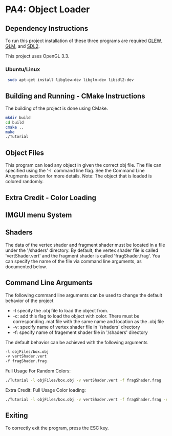 # PA4: Object Loader

## Dependency Instructions
To run this project installation of these three programs are required [GLEW](http://glew.sourceforge.net/), [GLM](http://glm.g-truc.net/0.9.7/index.html), and [SDL2](https://wiki.libsdl.org/Tutorials).

This project uses OpenGL 3.3.

### Ubuntu/Linux
```bash 
 sudo apt-get install libglew-dev libglm-dev libsdl2-dev
```

## Building and Running - CMake Instructions
The building of the project is done using CMake. 
```bash
mkdir build
cd build
cmake ..
make
./Tutorial
```

## Object Files
This program can load any object in given the correct obj file. The file can specified using the '-l' command line flag. See the Command Line Arugments section for more details. Note: The object that is loaded is colored randomly.

## Extra Credit - Color Loading

## IMGUI menu System

## Shaders
The data of the vertex shader and fragment shader must be located in a file under the '/shaders' directory. By default, the vertex shader file is called 'vertShader.vert' and the fragment shader is called 'fragShader.frag'. You can specify the name of the file via command line arguments, as documented below.

## Command Line Arguments
The following command line arguments can be used to change the default behavior of the project
  * -l specify the .obj file to load the object from.
  * -c: add this flag to load the object with color. There must be corresponding .mat file with the same name and location as the .obj file
  * -v: specify name of vertex shader file in '/shaders' directory <br>
  * -f: specify name of fragement shader file in '/shaders' directory <br>

The default behavior can be achieved with the following arguments
```bash
-l objFiles/box.obj
-v vertShader.vert
-f fragShader.frag
```

Full Usage For Random Colors:
```bash
./Tutorial -l objFiles/box.obj -v vertShader.vert -f fragShader.frag
```

Extra Credit: Full Usage Color loading:
```bash
./Tutorial -l objFiles/box.obj -v vertShader.vert -f fragShader.frag -c
```

## Exiting
To correctly exit the program, press the ESC key.
